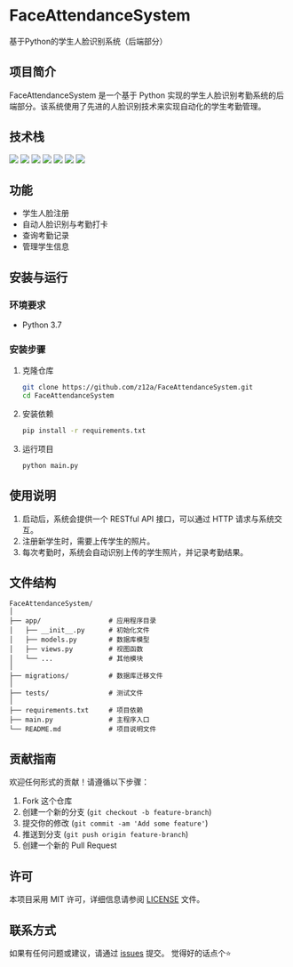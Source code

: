 # FaceAttendanceSystem

基于Python的学生人脸识别系统（后端部分）

## 项目简介

FaceAttendanceSystem 是一个基于 Python 实现的学生人脸识别考勤系统的后端部分。该系统使用了先进的人脸识别技术来实现自动化的学生考勤管理。

## 技术栈
<span > <img src="https://img.shields.io/badge/-Python-blue?style=flat-square&logo=python" /> <img src="https://img.shields.io/badge/-Django-green?style=flat-square&logo=django" /> <img src="https://img.shields.io/badge/-MySQL-orange?style=flat-square&logo=mysql" /> <img src="https://img.shields.io/badge/-dlib-yellow?style=flat-square&logo=python" /> <img src="https://img.shields.io/badge/-Bootstrap-purple?style=flat-square&logo=bootstrap" /> <img src="https://img.shields.io/badge/-OpenCV-lightgrey?style=flat-square&logo=opencv" /> <img src="https://img.shields.io/badge/-face_recognition-red?style=flat-square&logo=python" />
## 功能

- 学生人脸注册
- 自动人脸识别与考勤打卡
- 查询考勤记录
- 管理学生信息

## 安装与运行

### 环境要求

- Python 3.7

### 安装步骤

1. 克隆仓库

   ```bash
   git clone https://github.com/z12a/FaceAttendanceSystem.git
   cd FaceAttendanceSystem
   ```

2. 安装依赖

   ```bash
   pip install -r requirements.txt
   ```

3. 运行项目

   ```bash
   python main.py
   ```

## 使用说明

1. 启动后，系统会提供一个 RESTful API 接口，可以通过 HTTP 请求与系统交互。
2. 注册新学生时，需要上传学生的照片。
3. 每次考勤时，系统会自动识别上传的学生照片，并记录考勤结果。

## 文件结构

```plaintext
FaceAttendanceSystem/
│
├── app/                 # 应用程序目录
│   ├── __init__.py      # 初始化文件
│   ├── models.py        # 数据库模型
│   ├── views.py         # 视图函数
│   └── ...              # 其他模块
│
├── migrations/          # 数据库迁移文件
│
├── tests/               # 测试文件
│
├── requirements.txt     # 项目依赖
├── main.py              # 主程序入口
└── README.md            # 项目说明文件
```

## 贡献指南

欢迎任何形式的贡献！请遵循以下步骤：

1. Fork 这个仓库
2. 创建一个新的分支 (`git checkout -b feature-branch`)
3. 提交你的修改 (`git commit -am 'Add some feature'`)
4. 推送到分支 (`git push origin feature-branch`)
5. 创建一个新的 Pull Request

## 许可

本项目采用 MIT 许可，详细信息请参阅 [LICENSE](LICENSE) 文件。

## 联系方式

如果有任何问题或建议，请通过 [issues](https://github.com/z12a/FaceAttendanceSystem/issues) 提交。
觉得好的话点个⭐
